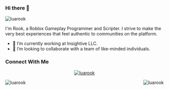 ### Hi there 👋

<p align="left"> <img src="https://komarev.com/ghpvc/?username=luarook&label=Profile%20views&color=0e75b6&style=flat" alt="luarook" /> </p>

<p align="left">I'm Rook, a Roblox Gameplay Programmer and Scripter. I strive to make the very best experiences that feel authentic to communities on the platform.</p>

- 🔭 I’m currently working at Insightive LLC.
- 👯 I’m looking to collaborate with a team of like-minded individuals.

### Connect With Me
<p align="center"> <a href="https://github.com/ryo-ma/github-profile-trophy"><img src="https://github-profile-trophy.vercel.app/?username=luarook" alt="luarook" /></a> </p>

<p>
  &nbsp;
  <img align="left" src="https://github-readme-stats.vercel.app/api?username=luarook&show_icons=true&locale=en" alt="luarook" />
  &nbsp;
  <img align="right" src="https://github-readme-streak-stats.herokuapp.com/?user=luarook&" alt="luarook" />
</p>
